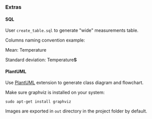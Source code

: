 ### Extras

#### SQL
User ```create_table.sql``` to generate "wide" measurements table.

Columns naming convention example:

Mean: Temperature

Standard deviation: Temperature**S**

#### PlantUML

Use [PlantUML](https://marketplace.visualstudio.com/items?itemName=jebbs.plantuml) 
extension to generate class diagram and flowchart.

Make sure graphviz is installed on your system:

```sudo apt-get install graphviz```

Images are exported in ```out``` directory in the project folder by default.
